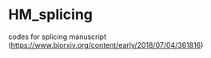 # HM_splicing
codes for splicing manuscript (https://www.biorxiv.org/content/early/2018/07/04/361816)
